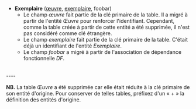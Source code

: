 - **Exemplaire** (<ins>œuvre</ins>, <ins>exemplaire</ins>, foobar)
  - Le champ _œuvre_ fait partie de la clé primaire de la table. Il a migré à partir de l'entité _Œuvre_ pour renforcer l'identifiant. Cependant, comme la table créée à partir de cette entité a été supprimée, il n'est pas considéré comme clé étrangère.
  - Le champ _exemplaire_ fait partie de la clé primaire de la table. C'était déjà un identifiant de l'entité _Exemplaire_.
  - Le champ _foobar_ a migré à partir de l'association de dépendance fonctionnelle _DF_.
<br>
----


**NB.** La table _Œuvre_ a été supprimée car elle était réduite à la clé primaire de son entité d'origine. Pour conserver de telles tables, préfixez d'un « + » la définition des entités d'origine.
